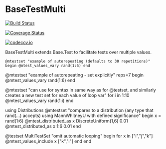 # BaseTestMulti

[![Build Status](https://travis-ci.org/simonpoulding/BaseTestMulti.jl.svg?branch=master)](https://travis-ci.org/simonpoulding/BaseTestMulti.jl)

[![Coverage Status](https://coveralls.io/repos/simonpoulding/BaseTestMulti.jl/badge.svg?branch=master&service=github)](https://coveralls.io/github/simonpoulding/BaseTestMulti.jl?branch=master)

[![codecov.io](http://codecov.io/github/simonpoulding/BaseTestMulti.jl/coverage.svg?branch=master)](http://codecov.io/github/simonpoulding/BaseTestMulti.jl?branch=master)


BaseTestMulti extends Base.Test to facilitate tests over multiple values.

`@mtestset "example of autorepeating (defaults to 30 repetitions)" begin
	@mtest_values_vary rand(1:6)
end`

@mtestset "example of autorepeating - set explicitly" reps=7 begin
	@mtest_values_vary rand(1:6)
end

@mtestset "can use for syntax in same way as for @testset, and similarly creates a new test set for each value of loop var" for i in 1:10
	@mtest_values_vary rand(1:i)
end

using Distributions
@mtestset "compares to a distribution (any type that rand(...) accepts) using MannWhitneyU with defined significance" begin
	x = rand(1:6)
	@mtest_distributed_as x DiscreteUniform(1,6) 0.01
	@mtest_distributed_as x 1:6 0.01
end

@testset MultiTestSet "omit automatic looping" begin
	for x in ["i","j","k"]
		@mtest_values_include x ["k","i"]
	end
end

